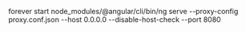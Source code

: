 forever start node_modules/@angular/cli/bin/ng serve --proxy-config proxy.conf.json --host 0.0.0.0 --disable-host-check --port 8080
